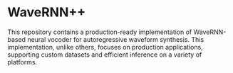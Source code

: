 # WaveRNN++

This repository contains a production-ready implementation of WaveRNN-based
neural vocoder for autoregressive waveform synthesis. This implementation,
unlike others, focuses on production applications, supporting custom datasets
and efficient inference on a variety of platforms.

